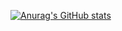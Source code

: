[![Anurag's GitHub stats](https://github-readme-stats.vercel.app/api?username=AlbyGiaco&show_icons=true&theme=synthwave)](https://github.com/anuraghazra/github-readme-stats)
